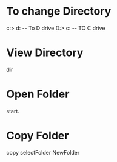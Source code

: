 # To change Directory
c:\> d:  -- To D drive
D:\> c: --  TO C drive

# View Directory
dir

# Open Folder
start.

# Copy Folder
copy selectFolder NewFolder
